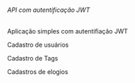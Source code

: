 ###### API com autentificação JWT

Aplicação simples com autentifiação JWT

Cadastro de usuários

Cadastro de Tags

Cadastros de elogios

